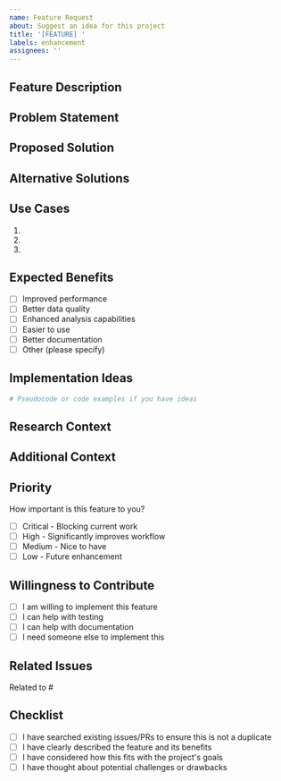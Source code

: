 ```yaml
---
name: Feature Request
about: Suggest an idea for this project
title: '[FEATURE] '
labels: enhancement
assignees: ''
---
```


## Feature Description

<!-- A clear and concise description of the feature you'd like to see -->

## Problem Statement

<!-- Is your feature request related to a problem? Please describe -->

## Proposed Solution

<!-- Describe the solution you'd like -->

## Alternative Solutions

<!-- Describe any alternative solutions or features you've considered -->

## Use Cases

<!-- Describe specific use cases for this feature -->

1.
2.
3.

## Expected Benefits

<!-- What benefits would this feature provide? -->

- [ ] Improved performance
- [ ] Better data quality
- [ ] Enhanced analysis capabilities
- [ ] Easier to use
- [ ] Better documentation
- [ ] Other (please specify)

## Implementation Ideas

<!-- Optional: Technical ideas for implementing this feature -->

```python
# Pseudocode or code examples if you have ideas
```

## Research Context

<!-- If this is for research purposes, explain the academic motivation -->

## Additional Context

<!-- Add any other context, screenshots, or examples about the feature request -->

## Priority

How important is this feature to you?

- [ ] Critical - Blocking current work
- [ ] High - Significantly improves workflow
- [ ] Medium - Nice to have
- [ ] Low - Future enhancement

## Willingness to Contribute

- [ ] I am willing to implement this feature
- [ ] I can help with testing
- [ ] I can help with documentation
- [ ] I need someone else to implement this

## Related Issues

<!-- Link to any related issues or discussions -->

Related to #

## Checklist

- [ ] I have searched existing issues/PRs to ensure this is not a duplicate
- [ ] I have clearly described the feature and its benefits
- [ ] I have considered how this fits with the project's goals
- [ ] I have thought about potential challenges or drawbacks
